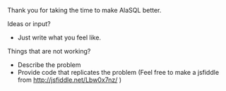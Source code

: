 Thank you for taking the time to make AlaSQL better. 

Ideas or input? 
- Just write what you feel like. 

Things that are not working? 
- Describe the problem  
- Provide code that replicates the problem (Feel free to make a jsfiddle from http://jsfiddle.net/Lbw0x7nz/ )


